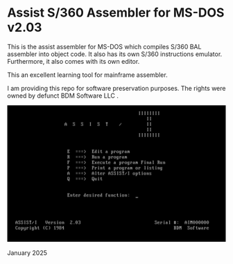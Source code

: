 # Assist S/360 Assembler for MS-DOS v2.03


This is the assist assembler for MS-DOS which compiles S/360 BAL assembler into object code. It also has its own S/360 instructions emulator. Furthermore, it also comes with its own editor. 

This an excellent learning tool for mainframe assembler. 

I am providing this repo for software preservation purposes. The rights were owned by defunct BDM Software LLC .

![ScreenShot](/Screen%20Shot%202023-07-04%20at%2012.44.04%20AM.png?raw=true "Assist Assembler")

January 2025


